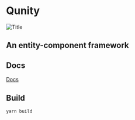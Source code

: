 # Qunity
![Title](https://qunity-team.github.io/qunity/assets/title.svg)  
## An entity-component framework

## Docs
[Docs](https://qunity-team.github.io/qunity/)

## Build
``yarn build``  
